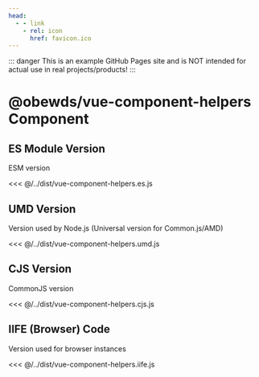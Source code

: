 ```yaml
---
head:
  - - link
    - rel: icon
      href: favicon.ico
---
```



::: danger
This is an example GitHub Pages site and is NOT intended for actual use in real projects/products!
:::




# @obewds/vue-component-helpers Component




## ES Module Version

ESM version

<<< @/../dist/vue-component-helpers.es.js




## UMD Version

Version used by Node.js (Universal version for Common.js/AMD)

<<< @/../dist/vue-component-helpers.umd.js




## CJS Version

CommonJS version

<<< @/../dist/vue-component-helpers.cjs.js




## IIFE (Browser) Code

Version used for browser instances

<<< @/../dist/vue-component-helpers.iife.js

